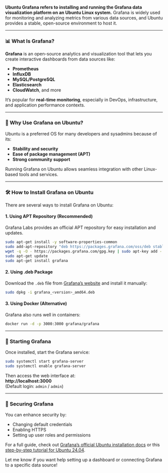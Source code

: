 **Ubuntu Grafana refers to installing and running the Grafana data visualization platform on an Ubuntu Linux system.** Grafana is widely used for monitoring and analyzing metrics from various data sources, and Ubuntu provides a stable, open-source environment to host it.

---

### 📊 What Is Grafana?

**Grafana** is an open-source analytics and visualization tool that lets you create interactive dashboards from data sources like:

- **Prometheus**
- **InfluxDB**
- **MySQL/PostgreSQL**
- **Elasticsearch**
- **CloudWatch**, and more

It’s popular for **real-time monitoring**, especially in DevOps, infrastructure, and application performance contexts.

---

### 🐧 Why Use Grafana on Ubuntu?

Ubuntu is a preferred OS for many developers and sysadmins because of its:

- **Stability and security**
- **Ease of package management (APT)**
- **Strong community support**

Running Grafana on Ubuntu allows seamless integration with other Linux-based tools and services.

---

### 🛠️ How to Install Grafana on Ubuntu

There are several ways to install Grafana on Ubuntu:

#### 1. **Using APT Repository (Recommended)**
Grafana Labs provides an official APT repository for easy installation and updates.

```bash
sudo apt-get install -y software-properties-common
sudo add-apt-repository "deb https://packages.grafana.com/oss/deb stable main"
wget -q -O - https://packages.grafana.com/gpg.key | sudo apt-key add -
sudo apt-get update
sudo apt-get install grafana
```

#### 2. **Using .deb Package**
Download the `.deb` file from [Grafana’s website](https://grafana.com/grafana/download) and install it manually:

```bash
sudo dpkg -i grafana_<version>_amd64.deb
```

#### 3. **Using Docker (Alternative)**
Grafana also runs well in containers:

```bash
docker run -d -p 3000:3000 grafana/grafana
```

---

### 🚀 Starting Grafana

Once installed, start the Grafana service:

```bash
sudo systemctl start grafana-server
sudo systemctl enable grafana-server
```

Then access the web interface at:  
**http://localhost:3000**  
(Default login: `admin` / `admin`)

---

### 🔐 Securing Grafana

You can enhance security by:

- Changing default credentials
- Enabling HTTPS
- Setting up user roles and permissions

For a full guide, check out [Grafana’s official Ubuntu installation docs](https://grafana.com/docs/grafana/latest/setup-grafana/installation/debian/) or this [step-by-step tutorial for Ubuntu 24.04](https://www.cherryservers.com/blog/install-grafana-ubuntu-2404).

Let me know if you want help setting up a dashboard or connecting Grafana to a specific data source!
